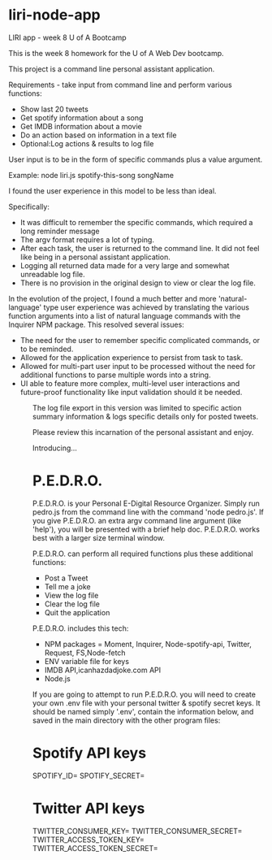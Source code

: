 # liri-node-app
LIRI app - week 8 U of A Bootcamp

This is the week 8 homework for the U of A Web Dev bootcamp.

This project is a command line personal assistant application.

Requirements - take input from command line and perform various functions:
<ul>
  <li>Show last 20 tweets</li>
  <li>Get spotify information about a song</li>
  <li>Get IMDB information about a movie</li>
  <li>Do an action based on information in a text file</li>
  <li>Optional:Log actions & results to log file</li>
</ul>

  User input is to be in the form of specific commands plus a value argument.

Example: node liri.js spotify-this-song songName

I found the user experience in this model to be less than ideal. 

Specifically:
<ul>
  <li>It was difficult to remember the specific commands, which required a long reminder message</li>
  <li>The argv format requires a lot of typing.</li>
  <li>After each task, the user is returned to the command line. It did not feel like being in a personal assistant application.</li>
  <li>Logging all returned data made for a very large and somewhat unreadable log file.</li>
  <li>There is no provision in the original design to view or clear the log file.</li>
</ul>

In the evolution of the project, I found a much better and more 'natural-language' type user experience was achieved by translating the various function arguments into a list of natural language commands with the Inquirer NPM package. 
This resolved several issues:
<ul>
<li>The need for the user to remember specific complicated commands, or to be reminded.</li>
<li>Allowed for the application experience to persist from task to task.</li>
<li>Allowed for multi-part user input to be processed without the need for additional functions to parse multiple words into a string.</li>
<li>UI able to feature more complex, multi-level user interactions and future-proof functionality like input validation should it be needed.</li>
<ul>

The log file export in this version was limited to specific action summary information & logs specific details only for posted tweets.

Please review this incarnation of the personal assistant and enjoy.

Introducing...

<h1>P.E.D.R.O.</h1>

  P.E.D.R.O. is your Personal E-Digital Resource Organizer. Simply run pedro.js from the command line with the command 'node pedro.js'.
  If you give P.E.D.R.O. an extra argv command line argument (like 'help'), you will be presented with a brief help doc. P.E.D.R.O. works best with a larger size terminal window.

  P.E.D.R.O. can perform all required functions plus these additional functions:
<ul>
  <li>Post a Tweet</li>
  <li>Tell me a joke</li>
  <li>View the log file</li>
  <li>Clear the log file</li>
  <li>Quit the application</li>
</ul>

  P.E.D.R.O. includes this tech:
<ul>
  <li>NPM packages = Moment, Inquirer, Node-spotify-api, Twitter, Request, FS,Node-fetch</li>
  <li>ENV variable file for keys</li>
  <li>IMDB API,icanhazdadjoke.com API</li>
  <li>Node.js</li>
</ul>

If you are going to attempt to run P.E.D.R.O. you will need to create your own .env file with your personal twitter & spotify secret keys.
It should be named simply '.env', contain the information below, and saved in the main directory with the other program files:
# Spotify API keys

SPOTIFY_ID=<Your key here>
SPOTIFY_SECRET=<Your key here>

# Twitter API keys

TWITTER_CONSUMER_KEY=<Your key here> 
TWITTER_CONSUMER_SECRET=<Your key here>
TWITTER_ACCESS_TOKEN_KEY=<Your key here>
TWITTER_ACCESS_TOKEN_SECRET=<Your key here>
